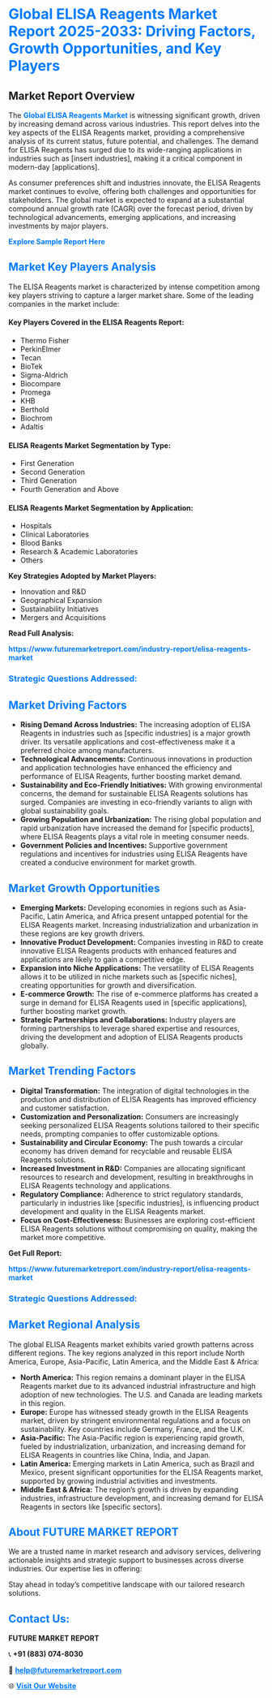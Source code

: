 <h1 style="color: #007BFF;">Global ELISA Reagents Market Report 2025-2033: Driving Factors, Growth Opportunities, and Key Players</h1>

<section id="overview">
<h2>Market Report Overview</h2>
<p>The <a href="https://www.futuremarketreport.com/industry-report/elisa-reagents-market" style="color: #007BFF; text-decoration: none;"><strong>Global ELISA Reagents Market</strong></a> is witnessing significant growth, driven by increasing demand across various industries. This report delves into the key aspects of the ELISA Reagents market, providing a comprehensive analysis of its current status, future potential, and challenges. The demand for ELISA Reagents has surged due to its wide-ranging applications in industries such as [insert industries], making it a critical component in modern-day [applications].</p>
<p>As consumer preferences shift and industries innovate, the ELISA Reagents market continues to evolve, offering both challenges and opportunities for stakeholders. The global market is expected to expand at a substantial compound annual growth rate (CAGR) over the forecast period, driven by technological advancements, emerging applications, and increasing investments by major players.</p>
</section>

<section id="overview">
<p><a href="https://www.futuremarketreport.com/request-sample/reportId=103875" style="color: #007BFF; text-decoration: none;"><strong>Explore Sample Report Here</strong></a></p>
</section>

<section id="key-players">
<h2 style="color: #007BFF;">Market Key Players Analysis</h2>
<p>The ELISA Reagents market is characterized by intense competition among key players striving to capture a larger market share. Some of the leading companies in the market include:</p>
<h4>Key Players Covered in the ELISA Reagents Report:</h4>
<ul><li>Thermo Fisher</li><li>PerkinElmer</li><li>Tecan</li><li>BioTek</li><li>Sigma-Aldrich</li><li>Biocompare</li><li>Promega</li><li>KHB</li><li>Berthold</li><li>Biochrom</li><li>Adaltis</li></ul>
<h4>ELISA Reagents Market Segmentation by Type:</h4>
<ul><li>First Generation</li><li>Second Generation</li><li>Third Generation</li><li>Fourth Generation and Above</li></ul>

<h4>ELISA Reagents Market Segmentation by Application:</h4>
<ul><li>Hospitals</li><li>Clinical Laboratories</li><li>Blood Banks</li><li>Research &amp; Academic Laboratories</li><li>Others</li></ul>
<p><strong>Key Strategies Adopted by Market Players:</strong></p>
<ul>
<li>Innovation and R&D</li>
<li>Geographical Expansion</li>
<li>Sustainability Initiatives</li>
<li>Mergers and Acquisitions</li>
</ul>
</section>

<section>
<p><strong>Read Full Analysis: </strong></p><a href="https://www.futuremarketreport.com/industry-report/elisa-reagents-market" style="color: #007BFF; text-decoration: none;"><strong>https://www.futuremarketreport.com/industry-report/elisa-reagents-market</strong></a>
<h3 style="color: #007BFF;">Strategic Questions Addressed:</h3>
</section>

<section id="driving-factors">
<h2 style="color: #007BFF;">Market Driving Factors</h2>
<ul>
<li><strong>Rising Demand Across Industries:</strong> The increasing adoption of ELISA Reagents in industries such as [specific industries] is a major growth driver. Its versatile applications and cost-effectiveness make it a preferred choice among manufacturers.</li>
<li><strong>Technological Advancements:</strong> Continuous innovations in production and application technologies have enhanced the efficiency and performance of ELISA Reagents, further boosting market demand.</li>
<li><strong>Sustainability and Eco-Friendly Initiatives:</strong> With growing environmental concerns, the demand for sustainable ELISA Reagents solutions has surged. Companies are investing in eco-friendly variants to align with global sustainability goals.</li>
<li><strong>Growing Population and Urbanization:</strong> The rising global population and rapid urbanization have increased the demand for [specific products], where ELISA Reagents plays a vital role in meeting consumer needs.</li>
<li><strong>Government Policies and Incentives:</strong> Supportive government regulations and incentives for industries using ELISA Reagents have created a conducive environment for market growth.</li>
</ul>
</section>

<section id="growth-opportunities">
<h2 style="color: #007BFF;">Market Growth Opportunities</h2>
<ul>
<li><strong>Emerging Markets:</strong> Developing economies in regions such as Asia-Pacific, Latin America, and Africa present untapped potential for the ELISA Reagents market. Increasing industrialization and urbanization in these regions are key growth drivers.</li>
<li><strong>Innovative Product Development:</strong> Companies investing in R&D to create innovative ELISA Reagents products with enhanced features and applications are likely to gain a competitive edge.</li>
<li><strong>Expansion into Niche Applications:</strong> The versatility of ELISA Reagents allows it to be utilized in niche markets such as [specific niches], creating opportunities for growth and diversification.</li>
<li><strong>E-commerce Growth:</strong> The rise of e-commerce platforms has created a surge in demand for ELISA Reagents used in [specific applications], further boosting market growth.</li>
<li><strong>Strategic Partnerships and Collaborations:</strong> Industry players are forming partnerships to leverage shared expertise and resources, driving the development and adoption of ELISA Reagents products globally.</li>
</ul>
</section>

<section id="trending-factors">
<h2 style="color: #007BFF;">Market Trending Factors</h2>
<ul>
<li><strong>Digital Transformation:</strong> The integration of digital technologies in the production and distribution of ELISA Reagents has improved efficiency and customer satisfaction.</li>
<li><strong>Customization and Personalization:</strong> Consumers are increasingly seeking personalized ELISA Reagents solutions tailored to their specific needs, prompting companies to offer customizable options.</li>
<li><strong>Sustainability and Circular Economy:</strong> The push towards a circular economy has driven demand for recyclable and reusable ELISA Reagents solutions.</li>
<li><strong>Increased Investment in R&D:</strong> Companies are allocating significant resources to research and development, resulting in breakthroughs in ELISA Reagents technology and applications.</li>
<li><strong>Regulatory Compliance:</strong> Adherence to strict regulatory standards, particularly in industries like [specific industries], is influencing product development and quality in the ELISA Reagents market.</li>
<li><strong>Focus on Cost-Effectiveness:</strong> Businesses are exploring cost-efficient ELISA Reagents solutions without compromising on quality, making the market more competitive.</li>
</ul>
</section>

<section>
<p><strong>Get Full Report: </strong></p><a href="https://www.futuremarketreport.com/industry-report/elisa-reagents-market" style="color: #007BFF; text-decoration: none;"><strong>https://www.futuremarketreport.com/industry-report/elisa-reagents-market</strong></a>
<h3 style="color: #007BFF;">Strategic Questions Addressed:</h3>
</section>


<section id="regional-analysis">
<h2 style="color: #007BFF;">Market Regional Analysis</h2>
<p>The global ELISA Reagents market exhibits varied growth patterns across different regions. The key regions analyzed in this report include North America, Europe, Asia-Pacific, Latin America, and the Middle East & Africa:</p>
<ul>
<li><strong>North America:</strong> This region remains a dominant player in the ELISA Reagents market due to its advanced industrial infrastructure and high adoption of new technologies. The U.S. and Canada are leading markets in this region.</li>
<li><strong>Europe:</strong> Europe has witnessed steady growth in the ELISA Reagents market, driven by stringent environmental regulations and a focus on sustainability. Key countries include Germany, France, and the U.K.</li>
<li><strong>Asia-Pacific:</strong> The Asia-Pacific region is experiencing rapid growth, fueled by industrialization, urbanization, and increasing demand for ELISA Reagents in countries like China, India, and Japan.</li>
<li><strong>Latin America:</strong> Emerging markets in Latin America, such as Brazil and Mexico, present significant opportunities for the ELISA Reagents market, supported by growing industrial activities and investments.</li>
<li><strong>Middle East & Africa:</strong> The region’s growth is driven by expanding industries, infrastructure development, and increasing demand for ELISA Reagents in sectors like [specific sectors].</li>
</ul>
</section>

<footer>
<h2 style="color: #007BFF;">About FUTURE MARKET REPORT</h2>
<p>We are a trusted name in market research and advisory services, delivering actionable insights and strategic support to businesses across diverse industries. Our expertise lies in offering:</p>

<p>Stay ahead in today’s competitive landscape with our tailored research solutions.</p>

<h2 style="color: #007BFF;">Contact Us:</h2>
<p><strong>FUTURE MARKET REPORT</strong></p>
<p>📞 <strong>+91 (883) 074-8030</strong></p>
<p>📧 <strong><a href="mailto:help@futuremarketreport.com" style="color: #007BFF;">help@futuremarketreport.com</a></strong></p>
<p>🌐 <strong><a href="https://www.futuremarketreport.com/" style="color: #007BFF;">Visit Our Website</a></strong></p>
</footer>